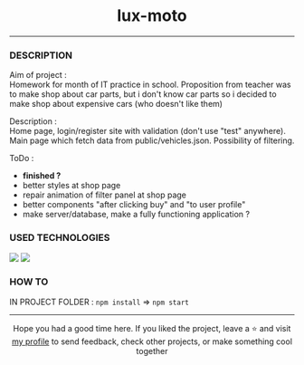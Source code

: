 # <div align="center">lux-moto</div>
***
### DESCRIPTION
Aim of project :  
Homework for month of IT practice in school. Proposition from teacher was to make shop about car parts, but i don't know car parts so i decided to make shop about expensive cars (who doesn't like them)  

Description :  
Home page, login/register site with validation (don't use "test" anywhere). Main page which fetch data from public/vehicles.json. Possibility of filtering. 

ToDo :  
- **finished ?**
- better styles at shop page
- repair animation of filter panel at shop page
- better components "after clicking buy" and "to user profile"
- make server/database, make a fully functioning application ?

### USED TECHNOLOGIES
<span>
<img src="https://img.shields.io/badge/React-20232A?style=for-the-badge&logo=react&logoColor=61DAFB"/>  
<img src="https://img.shields.io/badge/Sass-CC6699?style=for-the-badge&logo=sass&logoColor=white"/>  
</span>  

### HOW TO
IN PROJECT FOLDER : `npm install` => `npm start`
***

<div align="center">Hope you had a good time here. If you liked the project, leave a ⭐ and visit <a href="https://github.com/ArziPL">my profile</a> to send feedback, check other projects, or make something cool together</p> 
